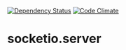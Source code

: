 [![Dependency Status](https://gemnasium.com/Micka33/socketio.server.svg)](https://gemnasium.com/Micka33/socketio.server)
[![Code Climate](https://codeclimate.com/github/Micka33/socketio.server/badges/gpa.svg)](https://codeclimate.com/github/Micka33/socketio.server)

socketio.server
===============

